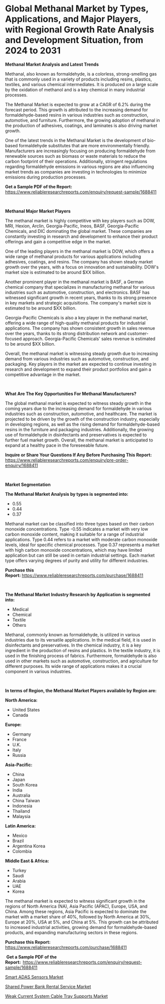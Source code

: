 <p><h1>Global Methanal Market by Types, Applications, and Major Players, with Regional Growth Rate Analysis and Development Situation, from 2024 to 2031</h1></p><p><strong>Methanal Market Analysis and Latest Trends</strong></p>
<p><p>Methanal, also known as formaldehyde, is a colorless, strong-smelling gas that is commonly used in a variety of products including resins, plastics, textiles, and various chemical intermediates. It is produced on a large scale by the oxidation of methanol and is a key chemical in many industrial processes.</p><p>The Methanal Market is expected to grow at a CAGR of 6.2% during the forecast period. This growth is attributed to the increasing demand for formaldehyde-based resins in various industries such as construction, automotive, and furniture. Furthermore, the growing adoption of methanal in the production of adhesives, coatings, and laminates is also driving market growth.</p><p>One of the latest trends in the Methanal Market is the development of bio-based formaldehyde substitutes that are more environmentally friendly. Manufacturers are increasingly focusing on producing formaldehyde from renewable sources such as biomass or waste materials to reduce the carbon footprint of their operations. Additionally, stringent regulations regarding formaldehyde emissions in various regions are also influencing market trends as companies are investing in technologies to minimize emissions during production processes.</p></p>
<p><strong>Get a Sample PDF of the Report:&nbsp;</strong> <a href="https://www.reliableresearchreports.com/enquiry/request-sample/1688411">https://www.reliableresearchreports.com/enquiry/request-sample/1688411</a></p>
<p>&nbsp;</p>
<p><strong>Methanal Major Market Players</strong></p>
<p><p>The methanal market is highly competitive with key players such as DOW, MRI, Hexion, Arclin, Georgia-Pacific, Ineos, BASF, Georgia-Pacific Chemicals, and DIC dominating the global market. These companies are constantly investing in research and development to enhance their product offerings and gain a competitive edge in the market.</p><p>One of the leading players in the methanal market is DOW, which offers a wide range of methanal products for various applications including adhesives, coatings, and resins. The company has shown steady market growth over the years, with a focus on innovation and sustainability. DOW's market size is estimated to be around $XX billion.</p><p>Another prominent player in the methanal market is BASF, a German chemical company that specializes in manufacturing methanal for various industries such as automotive, construction, and electronics. BASF has witnessed significant growth in recent years, thanks to its strong presence in key markets and strategic acquisitions. The company's market size is estimated to be around $XX billion.</p><p>Georgia-Pacific Chemicals is also a key player in the methanal market, offering a wide range of high-quality methanal products for industrial applications. The company has shown consistent growth in sales revenue over the years, thanks to its strong distribution network and customer-focused approach. Georgia-Pacific Chemicals' sales revenue is estimated to be around $XX billion.</p><p>Overall, the methanal market is witnessing steady growth due to increasing demand from various industries such as automotive, construction, and packaging. Key players in the market are expected to continue investing in research and development to expand their product portfolios and gain a competitive advantage in the market.</p></p>
<p>&nbsp;</p>
<p><strong>What Are The Key Opportunities For Methanal Manufacturers?</strong></p>
<p><p>The global methanal market is expected to witness steady growth in the coming years due to the increasing demand for formaldehyde in various industries such as construction, automotive, and healthcare. The market is projected to be driven by the growth of the construction industry, especially in developing regions, as well as the rising demand for formaldehyde-based resins in the furniture and packaging industries. Additionally, the growing use of formaldehyde in disinfectants and preservatives is expected to further fuel market growth. Overall, the methanal market is anticipated to expand at a healthy pace in the foreseeable future.</p></p>
<p><strong>Inquire or Share Your Questions If Any Before Purchasing This Report:</strong> <a href="https://www.reliableresearchreports.com/enquiry/pre-order-enquiry/1688411">https://www.reliableresearchreports.com/enquiry/pre-order-enquiry/1688411</a></p>
<p>&nbsp;</p>
<p><strong>Market Segmentation</strong></p>
<p><strong>The Methanal Market Analysis by types is segmented into:</strong></p>
<p><ul><li>0.55</li><li>0.44</li><li>0.37</li></ul></p>
<p><p>Methanal market can be classified into three types based on their carbon monoxide concentrations. Type -0.55 indicates a market with very low carbon monoxide content, making it suitable for a range of industrial applications. Type 0.44 refers to a market with moderate carbon monoxide levels, ideal for specific chemical processes. Type 0.37 represents a market with high carbon monoxide concentrations, which may have limited application but can still be used in certain industrial settings. Each market type offers varying degrees of purity and utility for different industries.</p></p>
<p><strong>Purchase this Report:&nbsp;</strong><a href="https://www.reliableresearchreports.com/purchase/1688411">https://www.reliableresearchreports.com/purchase/1688411</a></p>
<p>&nbsp;</p>
<p><strong>The Methanal Market Industry Research by Application is segmented into:</strong></p>
<p><ul><li>Medical</li><li>Chemical</li><li>Textile</li><li>Others</li></ul></p>
<p><p>Methanal, commonly known as formaldehyde, is utilized in various industries due to its versatile applications. In the medical field, it is used in disinfectants and preservatives. In the chemical industry, it is a key ingredient in the production of resins and plastics. In the textile industry, it is used in the finishing process of fabrics. Furthermore, formaldehyde is also used in other markets such as automotive, construction, and agriculture for different purposes. Its wide range of applications makes it a crucial component in various industries.</p></p>
<p>&nbsp;</p>
<p><strong>In terms of Region, the Methanal Market Players available by Region are:</strong></p>
<p>
    <p> <strong> North America: </strong>
        <ul>
            <li>United States</li>
            <li>Canada</li>
        </ul>
        </p> 
    <p> <strong> Europe: </strong>
        <ul>
            <li>Germany</li>
            <li>France</li>
            <li>U.K.</li>
            <li>Italy</li>
            <li>Russia</li>
        </ul>
        </p> 
    <p> <strong> Asia-Pacific: </strong>
        <ul>
            <li>China</li>
            <li>Japan</li>
            <li>South Korea</li>
            <li>India</li>
            <li>Australia</li>
            <li>China Taiwan</li>
            <li>Indonesia</li>
            <li>Thailand</li>
            <li>Malaysia</li>
        </ul>
        </p> 
    <p> <strong> Latin America: </strong>
        <ul>
            <li>Mexico</li>
            <li>Brazil</li>
            <li>Argentina Korea</li>
            <li>Colombia</li>
        </ul>
        </p> 
    <p> <strong> Middle East & Africa: </strong>
        <ul>
            <li>Turkey</li>
            <li>Saudi</li>
            <li>Arabia</li>
            <li>UAE</li>
            <li>Korea</li>
        </ul>
    </p>
    </p>
<p><p>The methanal market is expected to witness significant growth in the regions of North America (NA), Asia Pacific (APAC), Europe, USA, and China. Among these regions, Asia Pacific is expected to dominate the market with a market share of 40%, followed by North America at 30%, Europe at 20%, USA at 5%, and China at 5%. This growth can be attributed to increased industrial activities, growing demand for formaldehyde-based products, and expanding manufacturing sectors in these regions.</p></p>
<p><strong>Purchase this Report: </strong><a href="https://www.reliableresearchreports.com/purchase/1688411">https://www.reliableresearchreports.com/purchase/1688411</a></p>
<p>&nbsp;<strong>Get a Sample PDF of the Report:&nbsp;&nbsp;</strong><a href="https://www.reliableresearchreports.com/enquiry/request-sample/1688411">https://www.reliableresearchreports.com/enquiry/request-sample/1688411</a></p>
<p><strong></strong></p>
<p><p><a href="https://view.publitas.com/reportprime-1/smart-adas-sensors-market-research-report-reveals-the-latest-trends-and-opportunities-of-this-market-for-period-from-2023-2030/">Smart ADAS Sensors Market</a></p><p><a href="https://view.publitas.com/reportprime-1/decoding-the-shared-power-bank-rental-service-market-a-deep-dive-into-the-latest-market-trends-market-segmentation-and-competitive-analysis/">Shared Power Bank Rental Service Market</a></p><p><a href="https://view.publitas.com/reportprime-1/weak-current-system-cable-tray-supports-market-size-share-trends-analysis-report-by-application-regional-outlook-competitive-strategies-and-segment-forecasts-2023-2030/">Weak Current System Cable Tray Supports Market</a></p></p>